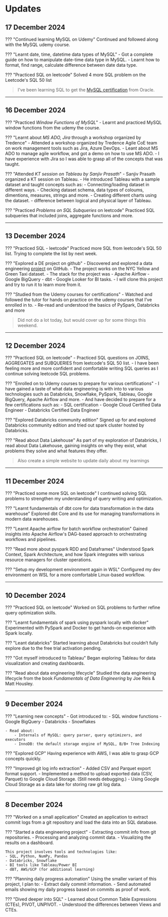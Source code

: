 # Updates

## 17 December 2024

??? "Continued learning MySQL on Udemy"
    Continued and followed along with the MySQL udemy course.

??? "Learnt date, time, datetime data types of MySQL"
    - Got a complete guide on how to manipulate date-time data type in MySQL.
    - Learnt how to format, find range, calculate difference between date data type.

??? "Practiced SQL on leetcode"
    Solved 4 more SQL problem on the Leetcode's SQL 50 list

> I've been learning SQL to get the [MySQL certification](https://education.oracle.com/mysql-80-database-developer-oracle-certified-professional/trackp_MYSQLPRG80OCP) from Oracle. 

---

## 16 December 2024

??? "Practiced *Window Functions of MySQL*"
    - Learnt and practiced MySQL window functions from the udemy the course.

??? "Learnt about *MS ADO, Jira* through a workshop organized by Tredence"
    - Attended a workshop organized by Tredence Agile CoE team on work management tools such as Jira, Azure DevOps.
    - Leant about MS ADO to manage agile workflow, and got a demo on how to use MS ADO.
    - I have experience with Jira so I was able to grasp all of the concepts that was taught.

??? "Attended *KT session on Tableau by Sanjiv Prasath*"
    - Sanjiv Prasath organized a KT session on Tableau. 
    - He introduced Tableau with a sample dataset and taught concepts such as:
        - Connecting/loading dataset in different ways.
        - Checking dataset schema, data types of coloums, dimentions, measures, strings and more.
        - Creating different charts using the dataset.
        - difference between logical and physical layer of Tableau.

??? "Practiced *Problems on SQL Subqueries* on leetcode"
    Practiced SQL subqueries that included joins, aggregate functions and more.

---

## 13 December 2024

??? "Practiced SQL - leetcode"
    Practiced more SQL from leetcode's SQL 50 list. Trying to complete the list by next week.

??? "Explored a DE project on github"
    - Discovered and explored a data engineering [project](https://github.com/nadyinky/ny_taxi_rides) on GitHub.
    - The project works on the NYC Yellow and Green Taxi dataset.
    - The stack for the project was
        - Apache Airflow
        - Google BigQuery
        - dbt
        - Google Looker for BI tasks.
    - I will clone this project and try to run it to learn more from it.

??? "Studied from the Udemy courses for certifications"
    - Watched and followed the tutor for hands on practice on the udemy courses that I've enrolled in to.
    - Re-read and understood the basics of PySpark, Databricks and more

> Did not do a lot today, but would cover up for some things this weekend.

---

## 12 December 2024

??? "Practiced SQL on leetcode"
    - Practiced SQL questions on JOINS, AGGREGATES and SUBQUERIES from leetcode's SQL 50 list.
    - I have been feeling more and more confident and comfortable writing SQL queries as I continue solving leetcode SQL problems.

??? "Enrolled on to Udemy courses to prepare for various certifications"
    - I have gained a taste of what data engineering is with into to various technologies such as Databricks, Snowflake, PySpark, Tableau, Google BigQuery, Apache Airflow and more.
    - And have decided to prepare for a few certifications such as:
        - SQL certification
        - Google Cloud Certified Data Engineer
        - Databricks Certified Data Engineer

??? "Explored Databricks community edition"
    Signed up for and explored Databricks community edition and tried out spark cluster hosted by Databricks.

??? "Read about Data Lakehouse"
    As part of my exploration of Databricks, I read about Data Lakehouse, gaining insights on why they exist, what problems they solve and what features they offer.

> Also create a simple website to update daily about my learnings

---

## 11 December 2024

??? "Practiced some more SQL on leetcode"
    I continued solving SQL problems to strengthen my understanding of query writing and optimization.

??? "Learnt fundamentals of dbt core for data transformation in the data warehouse"
    Explored dbt Core and its use for managing transformations in modern data warehouses.

??? "Learnt Apache airflow for batch workflow orchestration"
    Gained insights into Apache Airflow's DAG-based approach to orchestrating workflows and pipelines.

??? "Read more about pyspark RDD and Dataframes"
    Understood Spark Context, Spark Architecture, and how Spark integrates with various resource managers for cluster operations.

??? "Setup my development environment again in WSL"
    Configured my dev environment on WSL for a more comfortable Linux-based workflow.

---

## 10 December 2024

??? "Practiced SQL on leetcode"
    Worked on SQL problems to further refine query optimization skills.

??? "Learnt fundamentals of spark using pyspark locally with docker"
    Experimented with PySpark and Docker to get hands-on experience with Spark locally.

??? "Leant databricks"
    Started learning about Databricks but couldn’t fully explore due to the free trial activation pending.

??? "Got myself introduced to Tableau"
    Began exploring Tableau for data visualization and creating dashboards.

??? "Read about data engineering lifecycle"
    Studied the data engineering lifecycle from the book *Fundamentals of Data Engineering* by Joe Reis & Matt Housley.

---

## 9 December 2024

??? "Learning new concepts"
    - Got introduced to:
        - SQL window functions
        - Google BigQuery
        - Databricks
        - Snowflakes

    - Read about:
        - Internals of MySQL: query parser, query optimizers, and executors
        - InnoDB: the default storage engine of MySQL, B/B+ Tree Indexing

??? "Explored GCP"
    Having experience with AWS, I was able to grasp GCP concepts quickly.

??? "Improved git log info extraction"
    - Added CSV and Parquet export format support.
    - Implemented a method to upload exported data (CSV, Parquet) to Google Cloud Storage. (Still needs debugging.)
    - Using Google Cloud Storage as a data lake for storing raw git log data.

---

## 8 December 2024

??? "Worked on a small application"
    Created an application to extract commit logs from a git repository and load the data into an SQL database.

??? "Started a data engineering project"
    - Extracting commit info from git repositories.
    - Processing and analyzing commit data.
    - Visualizing the results on a dashboard.

    This project involves tools and technologies like:
    - SQL, Python, NumPy, Pandas
    - Databricks, Snowflake
    - BI tools like Tableau/Power BI
    - dBT, AWS/GCP (for additional learning)

??? "Planning daily progress automation"
    Using the smaller variant of this project, I plan to:
    - Extract daily commit information.
    - Send automated emails showing my daily progress based on commits as proof of work.

??? "Dived deeper into SQL"
    - Learned about Common Table Expressions (CTEs), PIVOT, UNPIVOT.
    - Understood the differences between Views and CTEs.
